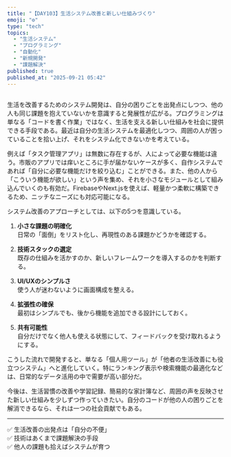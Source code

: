 ```yaml
---
title: "【DAY103】生活システム改善と新しい仕組みづくり"
emoji: "⚙️"
type: "tech"
topics:
  - "生活システム"
  - "プログラミング"
  - "自動化"
  - "新規開発"
  - "課題解決"
published: true
published_at: "2025-09-21 05:42"
---
```


##  
生活を改善するためのシステム開発は、自分の困りごとを出発点にしつつ、他の人も同じ課題を抱えていないかを意識すると発展性が広がる。プログラミングは単なる「コードを書く作業」ではなく、生活を支える新しい仕組みを社会に提供できる手段である。最近は自分の生活システムを最適化しつつ、周囲の人が困っていることを拾い上げ、それをシステム化できないかを考えている。

例えば「タスク管理アプリ」は無数に存在するが、人によって必要な機能は違う。市販のアプリでは痒いところに手が届かないケースが多く、自作システムであれば「自分に必要な機能だけを絞り込む」ことができる。また、他の人から「こういう機能が欲しい」という声を集め、それを小さなモジュールとして組み込んでいくのも有効だ。FirebaseやNext.jsを使えば、軽量かつ柔軟に構築できるため、ニッチなニーズにも対応可能になる。

システム改善のアプローチとしては、以下の5つを意識している。  

1. **小さな課題の明確化**  
   日常の「面倒」をリスト化し、再現性のある課題かどうかを確認する。  

2. **技術スタックの選定**  
   既存の仕組みを活かすのか、新しいフレームワークを導入するのかを判断する。  

3. **UI/UXのシンプルさ**  
   使う人が迷わないように画面構成を整える。  

4. **拡張性の確保**  
   最初はシンプルでも、後から機能を追加できる設計にしておく。  

5. **共有可能性**  
   自分だけでなく他人も使える状態にして、フィードバックを受け取れるようにする。  

こうした流れで開発すると、単なる「個人用ツール」が「他者の生活改善にも役立つシステム」へと進化していく。特にランキング表示や検索機能の最適化などは、日常的なデータ活用の中で需要が高い部分だ。  

今後は、生活習慣の改善や学習記録、簡易的な家計簿など、周囲の声を反映させた新しい仕組みを少しずつ作っていきたい。自分のコードが他の人の困りごとを解消できるなら、それは一つの社会貢献でもある。  

---  

✅ 生活改善の出発点は「自分の不便」  
✅ 技術はあくまで課題解決の手段  
✅ 他人の課題も拾えばシステムが育つ
